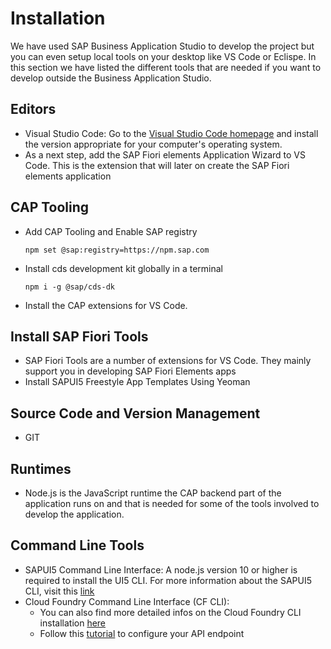 # Installation
We have used SAP Business Application Studio to develop the project but you can even setup local tools on your desktop like VS Code or Eclispe. In this section we have listed the different tools that are needed if you want to develop outside the Business Application Studio.

## Editors
- Visual Studio Code: Go to the [Visual Studio Code homepage](https://code.visualstudio.com/) and install the version appropriate for your computer's operating system.
- As a next step, add the SAP Fiori elements Application Wizard to VS Code. This is the extension that will later on create the SAP Fiori elements application

## CAP Tooling

- Add CAP Tooling and Enable SAP registry
    ```
    npm set @sap:registry=https://npm.sap.com
    ```
- Install cds development kit globally in a terminal
    ```
    npm i -g @sap/cds-dk
    ```
- Install the CAP extensions for VS Code.

## Install SAP Fiori Tools
- SAP Fiori Tools are a number of extensions for VS Code. They mainly support you in developing SAP Fiori Elements apps
- Install SAPUI5 Freestyle App Templates Using Yeoman

## Source Code and Version Management
- GIT

## Runtimes
- Node.js is the JavaScript runtime the CAP backend part of the application runs on and that is needed for some of the tools involved to develop the application.

## Command Line Tools
- SAPUI5 Command Line Interface: 
A node.js version 10 or higher is required to install the UI5 CLI. For more information about the SAPUI5 CLI, visit this [link](https://sap.github.io/ui5-tooling/pages/CLI/)
- Cloud Foundry Command Line Interface (CF CLI): 
    - You can also find more detailed infos on the Cloud Foundry CLI installation [here](https://docs.cloudfoundry.org/cf-cli/install-go-cli.html)
    - Follow this [tutorial](https://developers.sap.com/tutorials/cp-cf-download-cli.html#6726050d-8d1c-48cd-8ab7-d5ca2cca70f8) to configure your API endpoint
